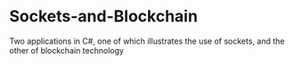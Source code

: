 # Sockets-and-Blockchain
Two applications in C#, one of which illustrates the use of sockets, and the other of blockchain technology
